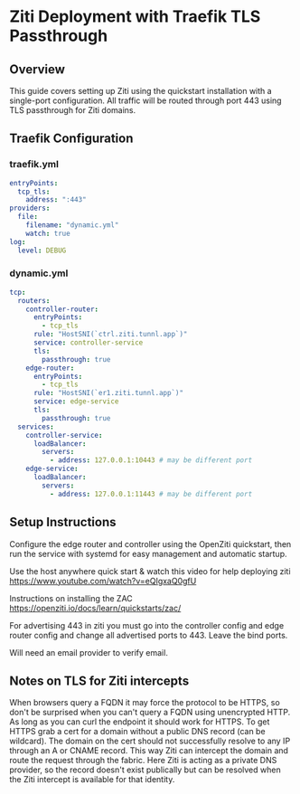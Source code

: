 # Ziti Deployment with Traefik TLS Passthrough

## Overview

This guide covers setting up Ziti using the quickstart installation with a single-port configuration. All traffic will be routed through port 443 using TLS passthrough for Ziti domains.

## Traefik Configuration

### traefik.yml

```yaml
entryPoints:
  tcp_tls:
    address: ":443"
providers:
  file:
    filename: "dynamic.yml"
    watch: true
log:
  level: DEBUG
```

### dynamic.yml

```yaml
tcp:
  routers:
    controller-router:
      entryPoints:
        - tcp_tls
      rule: "HostSNI(`ctrl.ziti.tunnl.app`)"
      service: controller-service
      tls:
        passthrough: true
    edge-router:
      entryPoints:
        - tcp_tls
      rule: "HostSNI(`er1.ziti.tunnl.app`)"
      service: edge-service
      tls:
        passthrough: true
  services:
    controller-service:
      loadBalancer:
        servers:
          - address: 127.0.0.1:10443 # may be different port
    edge-service:
      loadBalancer:
        servers:
          - address: 127.0.0.1:11443 # may be different port
```

## Setup Instructions

Configure the edge router and controller using the OpenZiti quickstart, then run the service with systemd for easy management and automatic startup.

Use the host anywhere quick start & watch this video for help deploying ziti https://www.youtube.com/watch?v=eQIgxaQ0gfU

Instructions on installing the ZAC https://openziti.io/docs/learn/quickstarts/zac/

For advertising 443 in ziti you must go into the controller config and edge router config and change all advertised ports to 443. Leave the bind ports.

Will need an email provider to verify email.

## Notes on TLS for Ziti intercepts
When browsers query a FQDN it may force the protocol to be HTTPS, so don't be
surprised when you can't query a FQDN using unencrypted HTTP. As long as you
can curl the endpoint it should work for HTTPS. To get HTTPS grab a cert for a
domain without a public DNS record (can be wildcard). The domain on
the cert should not successfully resolve to any IP through an A or CNAME
record. This way Ziti can intercept the domain and route the request through
the fabric. Here Ziti is acting as a private DNS provider, so the record
doesn't exist publically but can be resolved when the Ziti intercept is
available for that identity.
